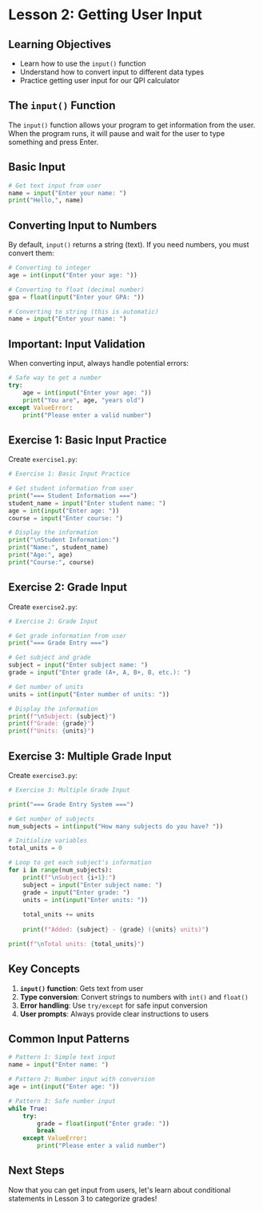 # Lesson 2: Getting User Input

## Learning Objectives

- Learn how to use the `input()` function
- Understand how to convert input to different data types
- Practice getting user input for our QPI calculator

## The `input()` Function

The `input()` function allows your program to get information from the user. When the program runs, it will pause and wait for the user to type something and press Enter.

## Basic Input

```python
# Get text input from user
name = input("Enter your name: ")
print("Hello,", name)
```

## Converting Input to Numbers

By default, `input()` returns a string (text). If you need numbers, you must convert them:

```python
# Converting to integer
age = int(input("Enter your age: "))

# Converting to float (decimal number)
gpa = float(input("Enter your GPA: "))

# Converting to string (this is automatic)
name = input("Enter your name: ")
```

## Important: Input Validation

When converting input, always handle potential errors:

```python
# Safe way to get a number
try:
    age = int(input("Enter your age: "))
    print("You are", age, "years old")
except ValueError:
    print("Please enter a valid number")
```

## Exercise 1: Basic Input Practice

Create `exercise1.py`:

```python
# Exercise 1: Basic Input Practice

# Get student information from user
print("=== Student Information ===")
student_name = input("Enter student name: ")
age = int(input("Enter age: "))
course = input("Enter course: ")

# Display the information
print("\nStudent Information:")
print("Name:", student_name)
print("Age:", age)
print("Course:", course)
```

## Exercise 2: Grade Input

Create `exercise2.py`:

```python
# Exercise 2: Grade Input

# Get grade information from user
print("=== Grade Entry ===")

# Get subject and grade
subject = input("Enter subject name: ")
grade = input("Enter grade (A+, A, B+, B, etc.): ")

# Get number of units
units = int(input("Enter number of units: "))

# Display the information
print(f"\nSubject: {subject}")
print(f"Grade: {grade}")
print(f"Units: {units}")
```

## Exercise 3: Multiple Grade Input

Create `exercise3.py`:

```python
# Exercise 3: Multiple Grade Input

print("=== Grade Entry System ===")

# Get number of subjects
num_subjects = int(input("How many subjects do you have? "))

# Initialize variables
total_units = 0

# Loop to get each subject's information
for i in range(num_subjects):
    print(f"\nSubject {i+1}:")
    subject = input("Enter subject name: ")
    grade = input("Enter grade: ")
    units = int(input("Enter units: "))
    
    total_units += units
    
    print(f"Added: {subject} - {grade} ({units} units)")

print(f"\nTotal units: {total_units}")
```

## Key Concepts

1. **`input()` function**: Gets text from user
2. **Type conversion**: Convert strings to numbers with `int()` and `float()`
3. **Error handling**: Use `try/except` for safe input conversion
4. **User prompts**: Always provide clear instructions to users

## Common Input Patterns

```python
# Pattern 1: Simple text input
name = input("Enter name: ")

# Pattern 2: Number input with conversion
age = int(input("Enter age: "))

# Pattern 3: Safe number input
while True:
    try:
        grade = float(input("Enter grade: "))
        break
    except ValueError:
        print("Please enter a valid number")
```

## Next Steps

Now that you can get input from users, let's learn about conditional statements in Lesson 3 to categorize grades!
